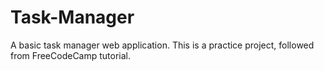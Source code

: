 # Task-Manager
A basic task manager web application. This is a practice project, followed from FreeCodeCamp tutorial.
